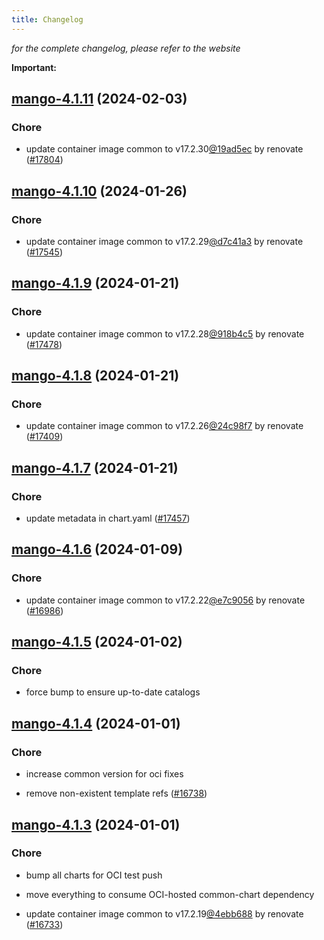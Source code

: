 ```yaml
---
title: Changelog
---
```



*for the complete changelog, please refer to the website*

**Important:**




## [mango-4.1.11](https://github.com/truecharts/charts/compare/mango-4.1.10...mango-4.1.11) (2024-02-03)

### Chore



- update container image common to v17.2.30[@19ad5ec](https://github.com/19ad5ec) by renovate ([#17804](https://github.com/truecharts/charts/issues/17804))


## [mango-4.1.10](https://github.com/truecharts/charts/compare/mango-4.1.9...mango-4.1.10) (2024-01-26)

### Chore



- update container image common to v17.2.29[@d7c41a3](https://github.com/d7c41a3) by renovate ([#17545](https://github.com/truecharts/charts/issues/17545))


## [mango-4.1.9](https://github.com/truecharts/charts/compare/mango-4.1.8...mango-4.1.9) (2024-01-21)

### Chore



- update container image common to v17.2.28[@918b4c5](https://github.com/918b4c5) by renovate ([#17478](https://github.com/truecharts/charts/issues/17478))


## [mango-4.1.8](https://github.com/truecharts/charts/compare/mango-4.1.7...mango-4.1.8) (2024-01-21)

### Chore



- update container image common to v17.2.26[@24c98f7](https://github.com/24c98f7) by renovate ([#17409](https://github.com/truecharts/charts/issues/17409))


## [mango-4.1.7](https://github.com/truecharts/charts/compare/mango-4.1.6...mango-4.1.7) (2024-01-21)

### Chore



- update metadata in chart.yaml ([#17457](https://github.com/truecharts/charts/issues/17457))




## [mango-4.1.6](https://github.com/truecharts/charts/compare/mango-4.1.5...mango-4.1.6) (2024-01-09)

### Chore



- update container image common to v17.2.22[@e7c9056](https://github.com/e7c9056) by renovate ([#16986](https://github.com/truecharts/charts/issues/16986))


## [mango-4.1.5](https://github.com/truecharts/charts/compare/mango-4.1.4...mango-4.1.5) (2024-01-02)

### Chore



- force bump to ensure up-to-date catalogs


## [mango-4.1.4](https://github.com/truecharts/charts/compare/mango-4.1.3...mango-4.1.4) (2024-01-01)

### Chore



- increase common version for oci fixes

- remove non-existent template refs ([#16738](https://github.com/truecharts/charts/issues/16738))


## [mango-4.1.3](https://github.com/truecharts/charts/compare/mango-4.1.0...mango-4.1.3) (2024-01-01)

### Chore



- bump all charts for OCI test push

- move everything to consume OCI-hosted common-chart dependency

- update container image common to v17.2.19[@4ebb688](https://github.com/4ebb688) by renovate ([#16733](https://github.com/truecharts/charts/issues/16733))
